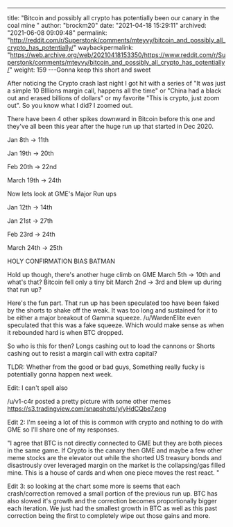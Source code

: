 ---
title: "Bitcoin and possibly all crypto has potentially been our canary in the coal mine "
author: "brockm20"
date: "2021-04-18 15:29:11"
archived: "2021-06-08 09:09:48"
permalink: "http://reddit.com/r/Superstonk/comments/mteyvy/bitcoin_and_possibly_all_crypto_has_potentially/"
waybackpermalink: "https://web.archive.org/web/20210418153350/https://www.reddit.com/r/Superstonk/comments/mteyvy/bitcoin_and_possibly_all_crypto_has_potentially/"
weight: 159
---Gonna keep this short and sweet


After noticing the Crypto crash last night I got hit with a series of "It was just a simple 10 BIllions margin call, happens all the time" or "China had a black out and erased billions of dollars" or my favorite "This is crypto, just zoom out". So you know what I did? I zoomed out.


There have been 4 other spikes downward in Bitcoin before this one and they've all been this year after the huge run up that started in Dec 2020. 


Jan 8th -> 11th   

Jan 19th -> 20th   

Feb 20th -> 22nd  

March 19th -> 24th 


Now lets look at GME's Major Run ups  

 Jan 12th -> 14th  

Jan 21st -> 27th  

Feb 23rd -> 24th  

March 24th -> 25th 


HOLY CONFIRMATION BIAS BATMAN


Hold up though, there's another huge climb on GME March 5th -> 10th and what's that? Bitcoin fell only a tiny bit March 2nd -> 3rd and blew up during that run up?


Here's the fun part. That run up has been speculated too have been faked by the shorts to shake off the weak. It was too long and sustained for it to be either a major breakout of Gamma squeeze. /u/WardenElite even speculated that this was a fake squeeze. Which would make sense as when it rebounded hard is when BTC dropped.


So who is this for then? Longs cashing out to load the cannons or Shorts cashing out to resist a margin call with extra capital? 


TLDR: Whether from the good or bad guys, Something really fucky is potentially gonna happen next week.


Edit: I can't spell also


/u/v1-c4r posted a pretty picture with some other memes
https://s3.tradingview.com/snapshots/y/yHdCQbe7.png


Edit 2: I'm seeing a lot of this is common with crypto and nothing to do with GME so I'll share one of my responses. 


"I agree that BTC is not directly connected to GME but they are both pieces in the same game. If Crypto is the canary then GME and maybe a few other meme stocks are the elevator out while the shorted US treasury bonds and disastrously over leveraged margin on the market is the collapsing/gas filled mine. This is a house of cards and when one piece moves the rest react. "


Edit 3: so looking at the chart some more is seems that each crash/correction removed a small portion of the previous run up. BTC has also slowed it's growth and the correction becomes proportionally bigger each iteration. We just had the smallest growth in BTC as well as this past correction being the first to completely wipe out those gains and more.

